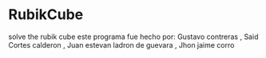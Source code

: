 # RubikCube
solve the rubik cube
este programa fue hecho por: Gustavo contreras ,  Said Cortes calderon , Juan estevan ladron de guevara , Jhon jaime corro 
